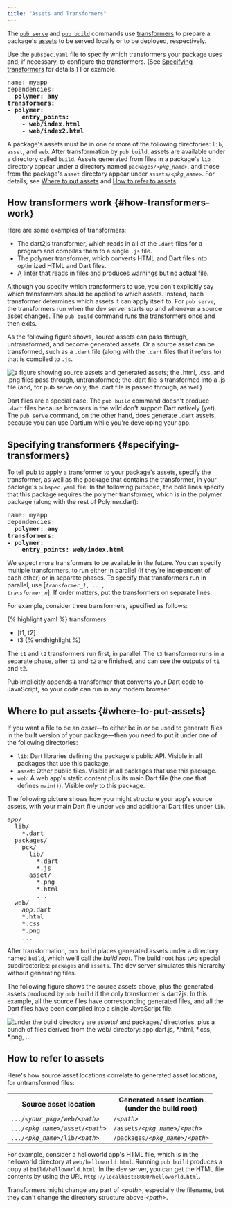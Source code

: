 ```yaml
---
title: "Assets and Transformers"
---
```


The [`pub serve`](pub-serve.html) and [`pub build`](pub-build.html)
commands use [transformers][] to prepare a package's [assets][] to be served
locally or to be deployed, respectively.

Use the `pubspec.yaml` file to specify which transformers your package uses
and, if necessary, to configure the transformers. (See
[Specifying transformers](#specifying-transformers) for details.) For example:

<pre>
name: myapp
dependencies:
  <b>polymer: any</b>
<b>transformers:
- polymer:
    entry_points:
    - web/index.html
    - web/index2.html</b>
</pre>

A package's assets must be in one or more of the following directories:
`lib`, `asset`, and `web`. After transformation by `pub build`, assets are
available under a directory called `build`. Assets generated from
files in a package's `lib` directory appear under a directory named
<code>packages/<em>&lt;pkg_name></em></code>, and those from the package's
`asset` directory appear under <code>assets/<em>&lt;pkg_name></em></code>.
For details, see
[Where to put assets](#where-to-put-assets) and
[How to refer to assets](#how-to-refer-to-assets).

## How transformers work {#how-transformers-work}

Here are some examples of transformers:

* The dart2js transformer, which reads in all of the `.dart` files for a
  program and compiles them to a single `.js` file.
* The polymer transformer, which converts HTML and Dart files into
  optimized HTML and Dart files.
* A linter that reads in files and produces warnings but no actual file.

Although you specify which transformers to use, you don't explicitly say
which transformers should be applied to which assets. Instead, each
transformer determines which assets it can apply itself to. For `pub serve`,
the transformers run when the dev server starts up and whenever a source
asset changes. The `pub build` command runs the transformers once and
then exits.

As the following figure shows, source assets can pass through, untransformed,
and become generated assets. Or a source asset can be transformed, such as a
`.dart` file (along with the `.dart` files that it refers to) that is
compiled to `.js`.

![a figure showing source assets and generated assets; the .html, .css, and .png files pass through, untransformed; the .dart file is transformed into a .js file (and, for pub serve only, the .dart file is passed through, as well)](/img/assets-and-transformers.png)

Dart files are a special case. The `pub build` command doesn't produce `.dart`
files because browsers in the wild don't support Dart natively (yet). The `pub
serve` command, on the other hand, does generate `.dart` assets, because
you can use Dartium while you're developing your app.

## Specifying transformers  {#specifying-transformers}

To tell pub to apply a transformer to your package's assets, specify the
transformer, as well as the package that contains the transformer, in your
package's `pubspec.yaml` file. In the following pubspec, the bold lines
specify that this package requires the polymer transformer, which is in the
polymer package (along with the rest of Polymer.dart):

<pre>
name: myapp
dependencies:
  <b>polymer: any</b>
<b>transformers:
- polymer:
    entry_points: web/index.html</b>
</pre>

We expect more transformers to be available in the future. You can specify
multiple transformers, to run either in parallel (if they're independent of
each other) or in separate phases. To specify that transformers run in
parallel, use [<code><em>transformer_1</em>, ...,
<em>transformer_n</em></code>]. If order matters, put the transformers on
separate lines.

For example, consider three transformers, specified as follows:

{% highlight yaml %}
transformers:
- [t1, t2]
- t3
{% endhighlight %}

The `t1` and `t2` transformers run first, in parallel. The `t3` transformer
runs in a separate phase, after `t1` and `t2` are finished, and can see the
outputs of `t1` and `t2`.

Pub implicitly appends a transformer that converts your Dart code to
JavaScript, so your code can run in any modern browser.

## Where to put assets  {#where-to-put-assets}

If you want a file to be an _asset_&mdash;to either be in or be used to
generate files in the built version of your package&mdash;then you need to
put it under one of the following directories:

* `lib`: Dart libraries defining the package's public API. Visible in all
  packages that use this package.
* `asset`: Other public files. Visible in all packages that use this
  package.
* `web`: A web app's static content plus its main Dart file (the one that
  defines `main()`). Visible _only_ to this package.

The following picture shows how you might structure your app's source assets,
with your main Dart file under `web` and additional Dart files under `lib`.

<pre>
<em>app</em>/
  lib/
    *.dart
  packages/
    pck/
      lib/
        *.dart
        *.js
      asset/
        *.png
        *.html
        ...
  web/
    <em>app</em>.dart
    *.html
    *.css
    *.png
    ...
</pre>

After transformation, `pub build` places generated assets under a directory
named `build`, which we'll call the _build root_. The build root has two
special subdirectories: `packages` and `assets`. The dev server simulates this
hierarchy without generating files.

The following figure shows the source assets above, plus the generated assets
produced by `pub build` if the only transformer is dart2js. In this example,
all the source files have corresponding generated files, and all the Dart
files have been compiled into a single JavaScript file.

![under the build directory are assets/ and packages/ directories, plus a bunch of files derived from the web/ directory: app.dart.js, *.html, *.css, *.png, ...](/img/input-and-output-assets.png)


## How to refer to assets

Here's how source asset locations correlate to generated asset locations,
for untransformed files:

<table>
  <tr>
    <th> Source asset location </th>
    <th> Generated asset location<br>(under the build root) </th>
  </tr>
  <tr>
    <td> <code>.../<em>&lt;your_pkg></em>/web/<em>&lt;path></em></code> </td>
    <td> <code>/<em>&lt;path></em></code> </td>
  </tr>
  <tr>
    <td> <code>.../<em>&lt;pkg_name></em>/asset/<em>&lt;path></em></code> </td>
    <td> <code>/assets/<em>&lt;pkg_name></em>/<em>&lt;path></em></code> </td>
  </tr>
  <tr>
    <td> <code>.../<em>&lt;pkg_name></em>/lib/<em>&lt;path></em></code> </td>
    <td> <code>/packages/<em>&lt;pkg_name></em>/<em>&lt;path></em></code> </td>
  </tr>
</table>

For example, consider a helloworld app's HTML file, which is in the
helloworld directory at `web/helloworld.html`. Running `pub build` produces a
copy at `build/helloworld.html`. In the dev server, you can get the HTML file
contents by using the URL `http://localhost:8080/helloworld.html`.

Transformers might change any part of <em>&lt;path></em>, especially the
filename, but they can't change the directory structure above
<em>&lt;path></em>.

[assets]: glossary.html#asset
[transformers]: glossary.html#transformer
